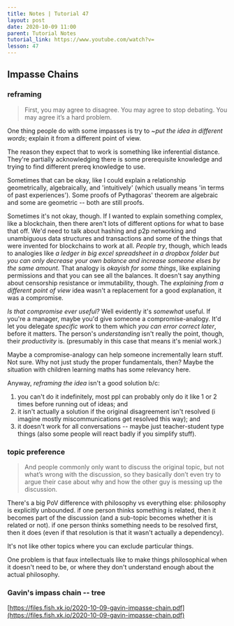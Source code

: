 ```yaml
---
title: Notes | Tutorial 47
layout: post
date: 2020-10-09 11:00
parent: Tutorial Notes
tutorial_link: https://www.youtube.com/watch?v=
lesson: 47
---
```


## Impasse Chains

### reframing

> First, you may agree to disagree. You may agree to stop debating. You may agree it’s a hard problem.

One thing people do with some impasses is try to ~*put the idea in different words*; explain it from a different point of view.

The reason they expect that to work is something like inferential distance. They're partially acknowledging there is some prerequisite knowledge and trying to find different prereq knowledge to use.

Sometimes that can be okay, like I could explain a relationship geometrically, algebraically, and 'intuitively' (which usually means 'in terms of past experiences'). Some proofs of Pythagoras' theorem are algebraic and some are geometric -- both are still proofs.

Sometimes it's not okay, though. If I wanted to explain something complex, like a blockchain, then there aren't lots of different options for what to base that off. We'd need to talk about hashing and p2p networking and unambiguous data structures and transactions and some of the things that were invented for blockchains to work at all. *People try*, though, which leads to analogies like *a ledger in big excel spreadsheet in a dropbox folder but you can only decrease your own balance and increase someone elses by the same amount*. That analogy is *okayish for some things*, like explaining permissions and that you can see all the balances. It doesn't say anything about censorship resistance or immutability, though. The *explaining from a different point of view* idea wasn't a replacement for a good explanation, it was a compromise.

*Is that compromise ever useful?* Well evidently it's *somewhat* useful. If you're a manager, maybe you'd give someone a compromise-analogy. It'd let you delegate *specific work* to them which *you can error correct later*, before it matters. The person's *understanding* isn't really the point, though, their *productivity* is. (presumably in this case that means it's menial work.)

Maybe a compromise-analogy can help someone incrementally learn stuff. Not sure. Why not just study the proper fundamentals, then? Maybe the situation with children learning maths has some relevancy here.

Anyway, *reframing the idea* isn't a good solution b/c:

1. you can't do it indefinitely, most ppl can probably only do it like 1 or 2 times before running out of ideas; and
2. it isn't actually a solution if the original disagreement isn't resolved (i imagine mostly miscommunications get resolved this way); and
3. it doesn't work for all conversations -- maybe just teacher-student type things (also some people will react badly if you simplify stuff).

### topic preference

> And people commonly only want to discuss the original topic, but not what’s wrong with the discussion, so they basically don’t even try to argue their case about why and how the other guy is messing up the discussion.

There's a big PoV difference with philosophy vs everything else: philosophy is explicitly unbounded. if one person thinks something is related, then it becomes part of the discussion (and a sub-topic becomes whether it is related or not). if one person thinks something needs to be resolved first, then it does (even if that resolution is that it wasn't actually a dependency).

It's not like other topics where you can exclude particular things.

One problem is that faux intellectuals like to make things philosophical when it doesn't need to be, or where they don't understand enough about the actual philosophy.

### Gavin's impass chain -- tree

[https://files.fish.xk.io/2020-10-09-gavin-impasse-chain.pdf](https://files.fish.xk.io/2020-10-09-gavin-impasse-chain.pdf)
